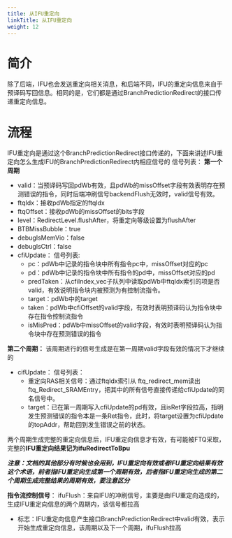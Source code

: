 ```yaml
---
title: 从IFU重定向
linkTitle: 从IFU重定向
weight: 12
---
```


# 简介
除了后端，IFU也会发送重定向相关消息，和后端不同，IFU的重定向信息来自于预译码写回信息。相同的是，它们都是通过BranchPredictionRedirect的接口传递重定向信息。
# 流程
IFU重定向是通过这个BranchPredictionRedirect接口传递的，下面来讲述IFU重定向怎么生成IFU的BranchPredictionRedirect内相应信号的
信号列表：
**第一个周期**
- valid：当预译码写回pdWb有效，且pdWb的missOffset字段有效表明存在预测错误的指令，同时后端冲刷信号backendFlush无效时，valid信号有效。
- ftqIdx：接收pdWb指定的ftqIdx
- ftqOffset：接收pdWb的missOffset的bits字段
- level：RedirectLevel.flushAfter，将重定向等级设置为flushAfter
- BTBMissBubble：true
- debugIsMemVio：false
- debugIsCtrl：false
- cfiUpdate：
	信号列表:
	- pc：pdWb中记录的指令块中所有指令pc中，missOffset对应的pc
	- pd：pdWb中记录的指令块中所有指令的pd中，missOffset对应的pd
	- predTaken：从cfiIndex_vec子队列中读取pdWb中ftqIdx索引的项是否valid，有效说明指令块内被预测为有控制流指令。
	- target：pdWb中的target
	- taken：pdWb中cfiOffset的valid字段，有效时表明预译码认为指令块中存在指令控制流指令
	- isMisPred：pdWb中missOffset的valid字段，有效时表明预译码认为指令块中存在预测错误的指令

**第二个周期：**
该周期进行的信号生成是在第一周期valid字段有效的情况下才继续的
 - cifUpdate：
	 信号列表：
	 - 重定向RAS相关信号：通过ftqIdx索引从 ftq_redirect_mem读出ftq_Redirect_SRAMEntry，把其中的所有信号直接传递给cfiUpdate的同名信号中。
	 - target：已在第一周期写入cfiUpdate的pd有效，且isRet字段拉高，指明发生预测错误的指令本是一条Ret指令，此时，将target设置为cfiUpdate的topAddr，帮助回到发生错误之前的状态。

两个周期生成完整的重定向信息后，IFU重定向信息才有效，有可能被FTQ采取，完整的**IFU重定向结果记为ifuRedirectToBpu**

***注意：文档的其他部分有时候也会用到，IFU重定向有效或者IFU重定向结果有效这个术语，前者指IFU重定向生成第一个周期有效，后者指IFU重定向生成的第二个周期生成完整结果的周期有效，要注意区分***

**指令流控制信号**：
ifuFlush：来自IFU的冲刷信号，主要是由IFU重定向造成的，生成IFU重定向信息的两个周期内，该信号都拉高
- 标志：IFU重定向信息产生接口BranchPredictionRedirect中valid有效，表示开始生成重定向信息，该周期以及下一个周期，ifuFlush拉高
